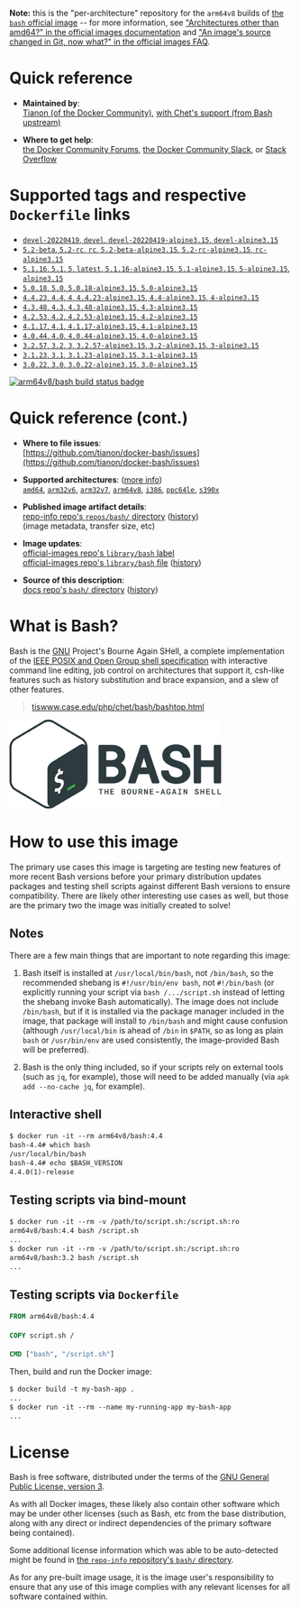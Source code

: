 <!--

********************************************************************************

WARNING:

    DO NOT EDIT "bash/README.md"

    IT IS AUTO-GENERATED

    (from the other files in "bash/" combined with a set of templates)

********************************************************************************

-->

**Note:** this is the "per-architecture" repository for the `arm64v8` builds of [the `bash` official image](https://hub.docker.com/_/bash) -- for more information, see ["Architectures other than amd64?" in the official images documentation](https://github.com/docker-library/official-images#architectures-other-than-amd64) and ["An image's source changed in Git, now what?" in the official images FAQ](https://github.com/docker-library/faq#an-images-source-changed-in-git-now-what).

# Quick reference

-	**Maintained by**:  
	[Tianon (of the Docker Community)](https://github.com/tianon/docker-bash), [with Chet's support (from Bash upstream)](https://github.com/docker-library/official-images/pull/2217#issue-181031192)

-	**Where to get help**:  
	[the Docker Community Forums](https://forums.docker.com/), [the Docker Community Slack](https://dockr.ly/slack), or [Stack Overflow](https://stackoverflow.com/search?tab=newest&q=docker)

# Supported tags and respective `Dockerfile` links

-	[`devel-20220419`, `devel`, `devel-20220419-alpine3.15`, `devel-alpine3.15`](https://github.com/tianon/docker-bash/blob/5fbd27963b894ac3e1a1ad474dbf408812183c9e/devel/Dockerfile)
-	[`5.2-beta`, `5.2-rc`, `rc`, `5.2-beta-alpine3.15`, `5.2-rc-alpine3.15`, `rc-alpine3.15`](https://github.com/tianon/docker-bash/blob/edc21c3e05d7f1c7190f5c9cc1fdc0fd8ce515ee/5.2-rc/Dockerfile)
-	[`5.1.16`, `5.1`, `5`, `latest`, `5.1.16-alpine3.15`, `5.1-alpine3.15`, `5-alpine3.15`, `alpine3.15`](https://github.com/tianon/docker-bash/blob/70b65fa22011fa4b58c93570b2fed168b79102e4/5.1/Dockerfile)
-	[`5.0.18`, `5.0`, `5.0.18-alpine3.15`, `5.0-alpine3.15`](https://github.com/tianon/docker-bash/blob/70b65fa22011fa4b58c93570b2fed168b79102e4/5.0/Dockerfile)
-	[`4.4.23`, `4.4`, `4`, `4.4.23-alpine3.15`, `4.4-alpine3.15`, `4-alpine3.15`](https://github.com/tianon/docker-bash/blob/70b65fa22011fa4b58c93570b2fed168b79102e4/4.4/Dockerfile)
-	[`4.3.48`, `4.3`, `4.3.48-alpine3.15`, `4.3-alpine3.15`](https://github.com/tianon/docker-bash/blob/70b65fa22011fa4b58c93570b2fed168b79102e4/4.3/Dockerfile)
-	[`4.2.53`, `4.2`, `4.2.53-alpine3.15`, `4.2-alpine3.15`](https://github.com/tianon/docker-bash/blob/70b65fa22011fa4b58c93570b2fed168b79102e4/4.2/Dockerfile)
-	[`4.1.17`, `4.1`, `4.1.17-alpine3.15`, `4.1-alpine3.15`](https://github.com/tianon/docker-bash/blob/70b65fa22011fa4b58c93570b2fed168b79102e4/4.1/Dockerfile)
-	[`4.0.44`, `4.0`, `4.0.44-alpine3.15`, `4.0-alpine3.15`](https://github.com/tianon/docker-bash/blob/70b65fa22011fa4b58c93570b2fed168b79102e4/4.0/Dockerfile)
-	[`3.2.57`, `3.2`, `3`, `3.2.57-alpine3.15`, `3.2-alpine3.15`, `3-alpine3.15`](https://github.com/tianon/docker-bash/blob/70b65fa22011fa4b58c93570b2fed168b79102e4/3.2/Dockerfile)
-	[`3.1.23`, `3.1`, `3.1.23-alpine3.15`, `3.1-alpine3.15`](https://github.com/tianon/docker-bash/blob/70b65fa22011fa4b58c93570b2fed168b79102e4/3.1/Dockerfile)
-	[`3.0.22`, `3.0`, `3.0.22-alpine3.15`, `3.0-alpine3.15`](https://github.com/tianon/docker-bash/blob/70b65fa22011fa4b58c93570b2fed168b79102e4/3.0/Dockerfile)

[![arm64v8/bash build status badge](https://img.shields.io/jenkins/s/https/doi-janky.infosiftr.net/job/multiarch/job/arm64v8/job/bash.svg?label=arm64v8/bash%20%20build%20job)](https://doi-janky.infosiftr.net/job/multiarch/job/arm64v8/job/bash/)

# Quick reference (cont.)

-	**Where to file issues**:  
	[https://github.com/tianon/docker-bash/issues](https://github.com/tianon/docker-bash/issues)

-	**Supported architectures**: ([more info](https://github.com/docker-library/official-images#architectures-other-than-amd64))  
	[`amd64`](https://hub.docker.com/r/amd64/bash/), [`arm32v6`](https://hub.docker.com/r/arm32v6/bash/), [`arm32v7`](https://hub.docker.com/r/arm32v7/bash/), [`arm64v8`](https://hub.docker.com/r/arm64v8/bash/), [`i386`](https://hub.docker.com/r/i386/bash/), [`ppc64le`](https://hub.docker.com/r/ppc64le/bash/), [`s390x`](https://hub.docker.com/r/s390x/bash/)

-	**Published image artifact details**:  
	[repo-info repo's `repos/bash/` directory](https://github.com/docker-library/repo-info/blob/master/repos/bash) ([history](https://github.com/docker-library/repo-info/commits/master/repos/bash))  
	(image metadata, transfer size, etc)

-	**Image updates**:  
	[official-images repo's `library/bash` label](https://github.com/docker-library/official-images/issues?q=label%3Alibrary%2Fbash)  
	[official-images repo's `library/bash` file](https://github.com/docker-library/official-images/blob/master/library/bash) ([history](https://github.com/docker-library/official-images/commits/master/library/bash))

-	**Source of this description**:  
	[docs repo's `bash/` directory](https://github.com/docker-library/docs/tree/master/bash) ([history](https://github.com/docker-library/docs/commits/master/bash))

# What is Bash?

Bash is the [GNU](http://www.gnu.org/) Project's Bourne Again SHell, a complete implementation of the [IEEE POSIX and Open Group shell specification](http://www.opengroup.org/onlinepubs/9699919799/nfindex.html) with interactive command line editing, job control on architectures that support it, csh-like features such as history substitution and brace expansion, and a slew of other features.

> [tiswww.case.edu/php/chet/bash/bashtop.html](https://tiswww.case.edu/php/chet/bash/bashtop.html)

![logo](https://raw.githubusercontent.com/docker-library/docs/5cb6fef6ed317e5af7e1e14e64c18c2b81657e81/bash/logo.png)

# How to use this image

The primary use cases this image is targeting are testing new features of more recent Bash versions before your primary distribution updates packages and testing shell scripts against different Bash versions to ensure compatibility. There are likely other interesting use cases as well, but those are the primary two the image was initially created to solve!

## Notes

There are a few main things that are important to note regarding this image:

1.	Bash itself is installed at `/usr/local/bin/bash`, not `/bin/bash`, so the recommended shebang is `#!/usr/bin/env bash`, not `#!/bin/bash` (or explicitly running your script via `bash /.../script.sh` instead of letting the shebang invoke Bash automatically). The image does not include `/bin/bash`, but if it is installed via the package manager included in the image, that package will install to `/bin/bash` and might cause confusion (although `/usr/local/bin` is ahead of `/bin` in `$PATH`, so as long as plain `bash` or `/usr/bin/env` are used consistently, the image-provided Bash will be preferred).

2.	Bash is the only thing included, so if your scripts rely on external tools (such as `jq`, for example), those will need to be added manually (via `apk add --no-cache jq`, for example).

## Interactive shell

```console
$ docker run -it --rm arm64v8/bash:4.4
bash-4.4# which bash
/usr/local/bin/bash
bash-4.4# echo $BASH_VERSION
4.4.0(1)-release
```

## Testing scripts via bind-mount

```console
$ docker run -it --rm -v /path/to/script.sh:/script.sh:ro arm64v8/bash:4.4 bash /script.sh
...
$ docker run -it --rm -v /path/to/script.sh:/script.sh:ro arm64v8/bash:3.2 bash /script.sh
...
```

## Testing scripts via `Dockerfile`

```dockerfile
FROM arm64v8/bash:4.4

COPY script.sh /

CMD ["bash", "/script.sh"]
```

Then, build and run the Docker image:

```console
$ docker build -t my-bash-app .
...
$ docker run -it --rm --name my-running-app my-bash-app
...
```

# License

Bash is free software, distributed under the terms of the [GNU General Public License, version 3](http://www.gnu.org/licenses/gpl.html).

As with all Docker images, these likely also contain other software which may be under other licenses (such as Bash, etc from the base distribution, along with any direct or indirect dependencies of the primary software being contained).

Some additional license information which was able to be auto-detected might be found in [the `repo-info` repository's `bash/` directory](https://github.com/docker-library/repo-info/tree/master/repos/bash).

As for any pre-built image usage, it is the image user's responsibility to ensure that any use of this image complies with any relevant licenses for all software contained within.
